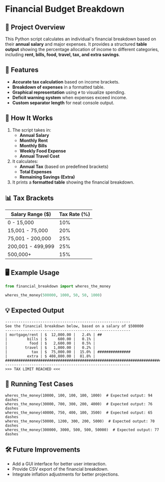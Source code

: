 # Financial Budget Breakdown

## 📌 Project Overview
This Python script calculates an individual's financial breakdown based on their **annual salary** and major expenses. It provides a structured **table output** showing the percentage allocation of income to different categories, including **rent, bills, food, travel, tax, and extra savings**.

## 🚀 Features
- **Accurate tax calculation** based on income brackets.
- **Breakdown of expenses** in a formatted table.
- **Graphical representation** using `#` to visualize spending.
- **Deficit warning system** when expenses exceed income.
- **Custom separator length** for neat console output.

## 📝 How It Works
1. The script takes in:
   - **Annual Salary**
   - **Monthly Rent**
   - **Monthly Bills**
   - **Weekly Food Expense**
   - **Annual Travel Cost**
2. It calculates:
   - **Annual Tax** (based on predefined brackets)
   - **Total Expenses**
   - **Remaining Savings (Extra)**
3. It prints a **formatted table** showing the financial breakdown.

## 📊 Tax Brackets
| Salary Range ($)     | Tax Rate (%) |
|----------------------|-------------|
| 0 - 15,000          | 10%         |
| 15,001 - 75,000     | 20%         |
| 75,001 - 200,000    | 25%         |
| 200,001 - 499,999   | 25%         |
| 500,000+            | 15%         |

## 🖥️ Example Usage
```python
from financial_breakdown import wheres_the_money

wheres_the_money(500000, 1000, 50, 50, 1000)
```

## 💡 Expected Output

```
---------------------------------------------------------
See the financial breakdown below, based on a salary of $500000
---------------------------------------------------------
| mortgage/rent | $  12,000.00 |   2.4% | ##
|         bills | $     600.00 |   0.1% | 
|          food | $   2,600.00 |   0.5% | 
|        travel | $   1,000.00 |   0.2% | 
|           tax | $  75,000.00 |  15.0% | ###############
|         extra | $ 408,800.00 |  81.8% | #################################################################################
---------------------------------------------------------
>>> TAX LIMIT REACHED <<<
```

## 🧪 Running Test Cases

```
wheres_the_money(10000, 100, 100, 100, 1000)  # Expected output: 94 dashes
wheres_the_money(30000, 700, 300, 200, 4000)  # Expected output: 76 dashes
wheres_the_money(40000, 750, 400, 100, 3500)  # Expected output: 65 dashes
wheres_the_money(50000, 1200, 300, 200, 5000)  # Expected output: 70 dashes
wheres_the_money(300000, 3000, 500, 500, 50000)  # Expected output: 77 dashes

```

## 🛠️ Future Improvements
-  Add a GUI interface for better user interaction.
-  Provide CSV export of the financial breakdown.
-  Integrate inflation adjustments for better projections.

